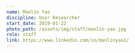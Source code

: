 ```yaml
---
name: Manlin Yao
discipline: User Researcher
start_date: 2019-01-22
photo_path: /assets/img/staff/manlin-yao.jpg
role: staff
link: https://www.linkedin.com/in/manlinyao1/
---
```

